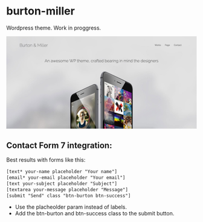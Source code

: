 # burton-miller
Wordpress theme. Work in proggress.

![Screenshot](https://raw.githubusercontent.com/emmgfx/burton-miller/master/screenshot.png)

## Contact Form 7 integration:

Best results with forms like this:

    [text* your-name placeholder "Your name"]
    [email* your-email placeholder "Your email"]
    [text your-subject placeholder "Subject"]
    [textarea your-message placeholder "Message"]
    [submit "Send" class "btn-burton btn-success"]

 - Use the placheolder param instead of labels.
 - Add the btn-burton and btn-success class to the submit button.
